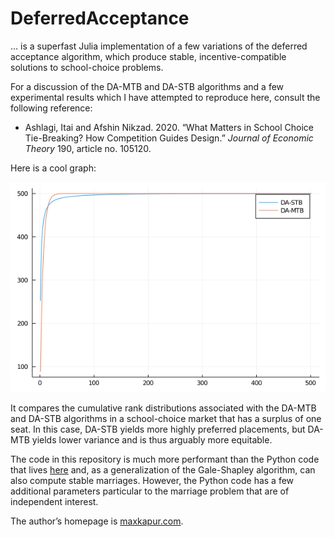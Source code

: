 # DeferredAcceptance

&hellip; is a superfast Julia implementation of a few variations of the deferred acceptance algorithm, which produce stable, incentive-compatible solutions to school-choice problems.

For a discussion of the DA-MTB and DA-STB algorithms and a few experimental results which I have attempted to reproduce here, consult the following reference:

- Ashlagi, Itai and Afshin Nikzad. 2020. &ldquo;What Matters in School Choice Tie-Breaking? How Competition Guides Design.&rdquo; *Journal of Economic Theory* 190, article no. 105120.

Here is a cool graph:

![500 students, 501 seats, 100 samples](plots/500s501c100n.png)

It compares the cumulative rank distributions associated with the DA-MTB and DA-STB algorithms in a school-choice market that has a surplus of one seat. In this case, DA-STB yields more highly preferred placements, but DA-MTB yields lower variance and is thus arguably more equitable. 

The code in this repository is much more performant than the Python code that lives [here](https://github.com/maxkapur/assignment) and, as a generalization of the Gale-Shapley algorithm, can also compute stable marriages. However, the Python code has a few additional parameters particular to the marriage problem that are of independent interest.

The author&rsquo;s homepage is [maxkapur.com](https://www.maxkapur.com/). 
